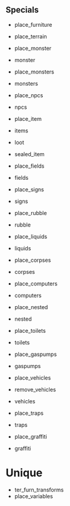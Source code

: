 ## Specials

- place_furniture
- place_terrain

- place_monster
- monster
- place_monsters
- monsters

- place_npcs
- npcs

- place_item
- items
- loot
- sealed_item

- place_fields
- fields

- place_signs
- signs

- place_rubble
- rubble

- place_liquids
- liquids

- place_corpses
- corpses

- place_computers
- computers

- place_nested
- nested

- place_toilets
- toilets

- place_gaspumps
- gaspumps

- place_vehicles
- remove_vehicles
- vehicles

- place_traps
- traps

- place_graffiti
- graffiti

# Unique

- ter_furn_transforms
- place_variables
